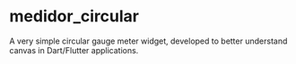 # medidor_circular

A very simple circular gauge meter widget, developed to better understand canvas in Dart/Flutter applications.